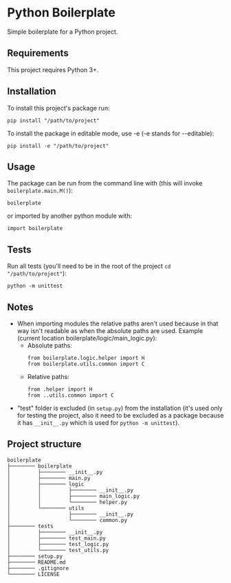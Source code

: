 # Python Boilerplate
Simple boilerplate for a Python project.

## Requirements
This project requires Python 3+.

## Installation
To install this project's package run:
```
pip install "/path/to/project"
```
To install the package in editable mode, use -e (-e stands for --editable):
```
pip install -e "/path/to/project"
```

## Usage
The package can be run from the command line with (this will invoke ```boilerplate.main.M()```):
```
boilerplate
```
or imported by another python module with:
```
import boilerplate
```

## Tests
Run all tests (you'll need to be in the root of the project ```cd "/path/to/project"```):
```
python -m unittest
```

## Notes
- When importing modules the relative paths aren't used because in that way isn't readable as when the absolute paths are used. Example (current location boilerplate/logic/main_logic.py):
  - Absolute paths:
     ```
     from boilerplate.logic.helper import H
     from boilerplate.utils.common import C
     ```
   - Relative paths:
     ```
     from .helper import H
     from ..utils.common import C
     ```
- "test" folder is excluded (in ```setup.py```) from the installation (it's used only for testing the project, also it need to be excluded as a package because it has ```__init__.py``` which is used for ```python -m unittest```).

## Project structure
```
boilerplate
├──────── boilerplate
│         ├──────── __init__.py
│         ├──────── main.py
│         ├──────── logic
│         │         ├──────── __init__.py
│         │         ├──────── main_logic.py
│         │         └──────── helper.py
│         └──────── utils
│                   ├──────── __init__.py
│                   └──────── common.py
├──────── tests
│         ├──────── __init__.py
│         ├──────── test_main.py
│         ├──────── test_logic.py
│         └──────── test_utils.py
├──────── setup.py
├──────── README.md
├──────── .gitignore
└──────── LICENSE
```